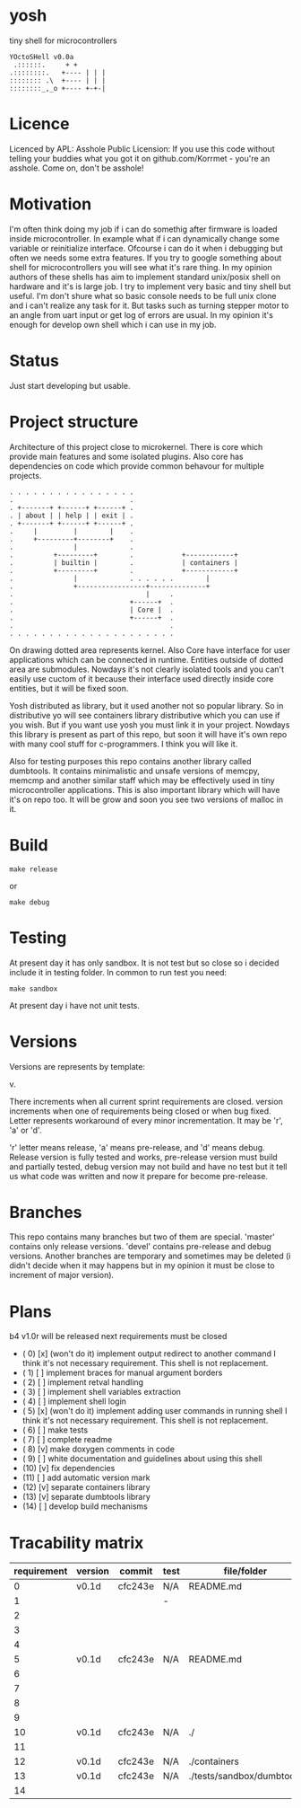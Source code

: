 # yosh
tiny shell for microcontrollers
```
YOctoSHell v0.0a
 .::::::.     + +       
.::::::::.   +---- | | |
:::::::: .\  +---- | | |
::::::::_,_o +---- +-+-|
```
# Licence
Licenced by APL:
Asshole Public Licension:
If you use this code without telling your buddies what you got it on 
github.com/Korrmet - you're an asshole. Come on, don't be asshole!

# Motivation
I'm often think doing my job if i can do somethig after firmware is loaded
inside microcontroller. In example what if i can dynamically change some
variable or reinitialize interface. Ofcourse i can do it when i debugging but
often we needs some extra features. If you try to google something about
shell for microcontrollers you will see what it's rare thing. In my opinion
authors of these shells has aim to implement standard unix/posix shell on
hardware and it's is large job. I try to implement very basic and tiny shell
but useful. I'm don't shure what so basic console needs to be full unix clone
and i can't realize any task for it. But tasks such as turning stepper motor
to an angle from uart input or get log of errors are usual. In my opinion
it's enough for develop own shell which i can use in my job.

# Status
Just start developing but usable.

# Project structure
Architecture of this project close to microkernel. There is core which provide
main features and some isolated plugins. Also core has dependencies on code
which provide common behavour for multiple projects.

```
. . . . . . . . . . . . . . . . 
.                             .
. +-------+ +------+ +------+ .
. | about | | help | | exit | .
. +-------+ +------+ +------+ .
.     |         |        |    .
.     +---------+--------+    .
.               |             .
.          +---------+        .            +------------+
.          | builtin |        .            | containers |
.          +---------+        .            +------------+
.               |             . . . . . .        |
.               +-----------------+--------------+
.                                 |     .
.                             +------+  .
.                             | Core |  .
.                             +------+  .
.                                       .
. . . . . . . . . . . . . . . . . . . . .
```

On drawing dotted area represents kernel. Also Core have interface for user
applications which can be connected in runtime. Entities outside of dotted area
are submodules. Nowdays it's not clearly isolated tools and you can't easily
use cuctom of it because their interface used directly inside core entities, but
it will be fixed soon.

Yosh distributed as library, but it used another not so popular library. So in
distributive yo will see containers library distributive which you can use if
you wish. But if you want use yosh you must link it in your project. Nowdays
this library is present as part of this repo, but soon it will have it's own
repo with many cool stuff for c-programmers. I think you will like it.

Also for testing purposes this repo contains another library called dumbtools.
It contains minimalistic and unsafe versions of memcpy, memcmp and another
similar staff which may be effectively used in tiny microcontroller
applications. This is also important library which will have it's on repo too.
It will be grow and soon you see two versions of malloc in it.

# Build
```
make release
```

or

```
make debug
```

# Testing
At present day it has only sandbox. It is not test but so close so i decided
include it in testing folder. In common to run test you need:

```
make sandbox
```

At present day i have not unit tests.

# Versions
Versions are represents by template:

v<major>.<minor><letter>

There <major> increments when all current sprint requirements are closed.
<minor> version increments when one of requirements being closed or when bug
fixed. Letter represents workaround of every minor incrementation. It may be
'r', 'a' or 'd'.

'r' letter means release, 'a' means pre-release, and 'd' means debug. Release
version is fully tested and works, pre-release version must build and partially
tested, debug version may not build and have no test but it tell us what code
was written and now it prepare for become pre-release.

# Branches
This repo contains many branches but two of them are special. 'master' contains
only release versions. 'devel' contains pre-release and debug versions. Another
branches are temporary and sometimes may be deleted (i didn't decide when it
may happens but in my opinion it must be close to increment of major version).

# Plans
b4 v1.0r will be released next requirements must be closed
- ( 0) [x] (won't do it) implement output redirect to another command
           I think it's not necessary requirement. This shell is not
           replacement.
- ( 1) [ ] implement braces for manual argument borders
- ( 2) [ ] implement retval handling
- ( 3) [ ] implement shell variables extraction
- ( 4) [ ] implement shell login
- ( 5) [x] (won't do it) implement adding user commands in running shell
           I think it's not necessary requirement. This shell is not
           replacement.
- ( 6) [ ] make tests
- ( 7) [ ] complete readme
- ( 8) [v] make doxygen comments in code
- ( 9) [ ] white documentation and guidelines about using this shell
- (10) [v] fix dependencies
- (11) [ ] add automatic version mark
- (12) [v] separate containers library
- (13) [v] separate dumbtools library
- (14) [ ] develop build mechanisms

# Tracability matrix
| requirement | version | commit  | test | file/folder               |
| ----------- | ------- | ------- | ---- | ------------------------- |
|  0          | v0.1d   | cfc243e | N/A  | README.md                 |
|  1          |         |         |  -   |                           |
|  2          |         |         |      |                           |
|  3          |         |         |      |                           |
|  4          |         |         |      |                           |
|  5          | v0.1d   | cfc243e | N/A  | README.md                 |
|  6          |         |         |      |                           |
|  7          |         |         |      |                           |
|  8          |         |         |      |                           |
|  9          |         |         |      |                           |
| 10          | v0.1d   | cfc243e | N/A  | ./                        |
| 11          |         |         |      |                           |
| 12          | v0.1d   | cfc243e | N/A  | ./containers              |
| 13          | v0.1d   | cfc243e | N/A  | ./tests/sandbox/dumbtools |
| 14          |         |         |      |                           |
